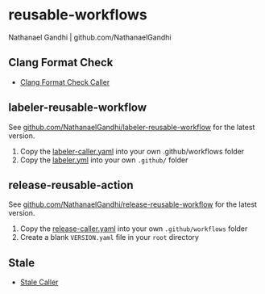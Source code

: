 # reusable-workflows

Nathanael Gandhi | github.com/NathanaelGandhi

## Clang Format Check

- [Clang Format Check Caller](.github/workflows/clang-format-check-caller.yaml)

## labeler-reusable-workflow

See [github.com/NathanaelGandhi/labeler-reusable-workflow](github.com/NathanaelGandhi/labeler-reusable-workflow) for the latest version.

1. Copy the [labeler-caller.yaml](.github/workflows/labeler-caller.yaml) into your own .github/workflows folder
2. Copy the [labeler.yml](.github/labeler.yml) into your own ```.github/``` folder

## release-reusable-action

See [github.com/NathanaelGandhi/release-reusable-workflow](github.com/NathanaelGandhi/release-reusable-workflow) for the latest version.

1. Copy the [release-caller.yaml](.github/workflows/release-caller.yaml) into your own ```.github/workflows``` folder
2. Create a blank ```VERSION.yaml``` file in your ```root``` directory

## Stale

- [Stale Caller](.github/workflows/stale-caller.yaml)
